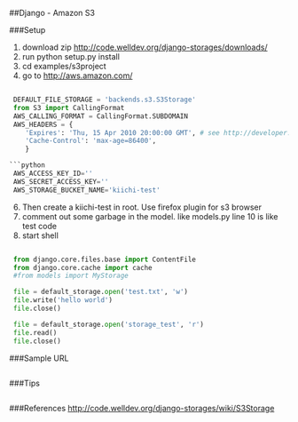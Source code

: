 
##Django - Amazon S3

###Setup
1. download zip http://code.welldev.org/django-storages/downloads/ 
2. run python setup.py install
3. cd examples/s3project
4. go to http://aws.amazon.com/
```python
 ```
```python
 DEFAULT_FILE_STORAGE = 'backends.s3.S3Storage'
 from S3 import CallingFormat
 AWS_CALLING_FORMAT = CallingFormat.SUBDOMAIN
 AWS_HEADERS = { 
    'Expires': 'Thu, 15 Apr 2010 20:00:00 GMT', # see http://developer.yahoo.com/performance/rules.html#expires
    'Cache-Control': 'max-age=86400',
    }   

```python
 AWS_ACCESS_KEY_ID=''
 AWS_SECRET_ACCESS_KEY=''
 AWS_STORAGE_BUCKET_NAME='kiichi-test'
 ```
6. Then create a kiichi-test in root. Use firefox plugin for s3 browser
7. comment out some garbage in the model. like models.py line 10 is like test code
8. start shell 
```python
 ```
```python
 from django.core.files.base import ContentFile
 from django.core.cache import cache
 #from models import MyStorage
 ```
```python
 file = default_storage.open('test.txt', 'w')
 file.write('hello world')
 file.close()
 ```
```python
 file = default_storage.open('storage_test', 'r')
 file.read()
 file.close()
 ```

###Sample URL
```python
 ```

###Tips
```python
 ```
###References
http://code.welldev.org/django-storages/wiki/S3Storage





